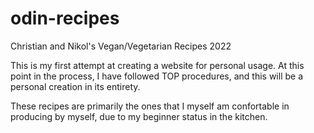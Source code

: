 # odin-recipes

Christian and Nikol's Vegan/Vegetarian Recipes 2022

This is my first attempt at creating a website for personal usage. At this point in the process, I have followed TOP procedures, and this will be a personal creation in its entirety. 

These recipes are primarily the ones that I myself am confortable in producing by myself, due to my beginner status in the kitchen.